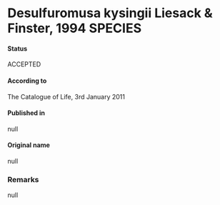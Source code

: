 # Desulfuromusa kysingii Liesack & Finster, 1994 SPECIES

#### Status
ACCEPTED

#### According to
The Catalogue of Life, 3rd January 2011

#### Published in
null

#### Original name
null

### Remarks
null